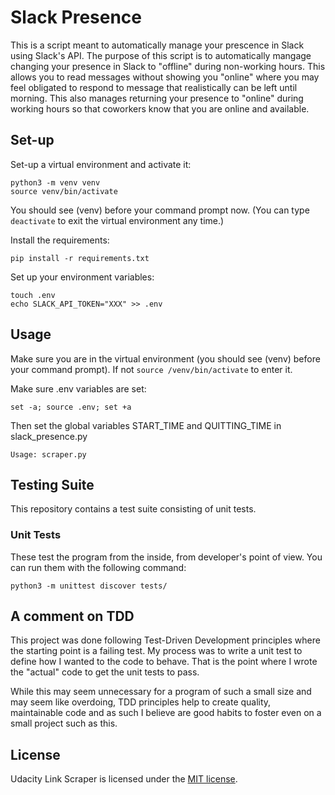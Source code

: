 # Slack Presence

This is a script meant to automatically manage your prescence in Slack using
Slack's API. The purpose of this script is to automatically mangage changing
your presence in Slack to "offline" during non-working hours. This allows you
to read messages without showing you "online" where you may feel obligated to
respond to message that realistically can be left until morning. This also
manages returning your presence to "online" during working hours so that
coworkers know that you are online and available.

## Set-up

Set-up a virtual environment and activate it:

```shell
python3 -m venv venv
source venv/bin/activate
```

You should see (venv) before your command prompt now. (You can type
`deactivate` to exit the virtual environment any time.)

Install the requirements:

```shell
pip install -r requirements.txt
```

Set up your environment variables:

```shell
touch .env
echo SLACK_API_TOKEN="XXX" >> .env
```

## Usage

Make sure you are in the virtual environment (you should see (venv) before
your command prompt). If not `source /venv/bin/activate` to enter it.

Make sure .env variables are set:

```shell
set -a; source .env; set +a
```

Then set the global variables START_TIME and QUITTING_TIME in
slack_presence.py

```shell
Usage: scraper.py
```

## Testing Suite

This repository contains a test suite consisting of unit tests.

### Unit Tests

These test the program from the inside, from developer's point of view. You
can run them with the following command:

```shell
python3 -m unittest discover tests/
```

## A comment on TDD

This project was done following Test-Driven Development principles where the
starting point is a failing test. My process was to write a unit test to
define how I wanted to the code to behave. That is the point where I wrote the
"actual" code to get the unit tests to pass.

While this may seem unnecessary for a program of such a small size and may
seem like overdoing, TDD principles help to create quality, maintainable code
and as such I believe are good habits to foster even on a small project such as
this.

## License

Udacity Link Scraper is licensed under the
[MIT license](https://github.com/danrneal/slack-presence/blob/master/LICENSE).
